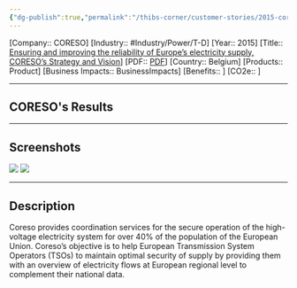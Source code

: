 ```yaml
---
{"dg-publish":true,"permalink":"/thibs-corner/customer-stories/2015-coreso-ensuring-and-improving-the-reliability-of-europe-s-electricity-supply-coreso-s-strategy-and-vision/","noteIcon":""}
---
```


[Company:: CORESO]
[Industry:: #Industry/Power/T-D]
[Year:: 2015]
[Title:: [Ensuring and improving the reliability of Europe’s electricity supply, CORESO’s Strategy and Vision](https://resources.osisoft.com/presentations/ensuring-and-improving-the-reliability-of-europe-s-electricity-supply--coreso-s-strategy-and-vision/)]
[PDF:: [PDF](https://cdn.osisoft.com/corp/en/media/presentations/2015/RegionalSeminars/IF2015_Brussels/PDF/IF2015_Brussels_CORESO_DeLeener_EnsuringandimprovingthereliabilityofEuropeselectricitysupplyCORESOsStrategyandVision.pdf)]
[Country:: Belgium]
[Products:: Product]
[Business Impacts:: BusinessImpacts]
[Benefits:: ]
[CO2e:: ]


---
## CORESO's Results

---
## Screenshots
![](https://i.imgur.com/Vye86IE.png)
![](https://i.imgur.com/RkFXv9Y.png)

---
## Description
Coreso provides coordination services for the secure operation of the high-voltage electricity system for over 40% of the population of the European Union. Coreso’s objective is to help European Transmission System Operators (TSOs) to maintain optimal security of supply by providing them with an overview of electricity flows at European regional level to complement their national data.